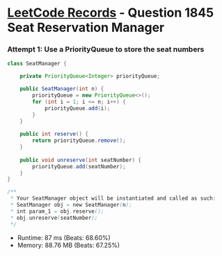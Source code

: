 # [LeetCode Records](../../README.md) - Question 1845 Seat Reservation Manager

### Attempt 1: Use a PriorityQueue to store the seat numbers
```java
class SeatManager {

    private PriorityQueue<Integer> priorityQueue;

    public SeatManager(int n) {
        priorityQueue = new PriorityQueue<>();
        for (int i = 1; i <= n; i++) {
            priorityQueue.add(i);
        }
    }
    
    public int reserve() {
        return priorityQueue.remove();
    }
    
    public void unreserve(int seatNumber) {
        priorityQueue.add(seatNumber);
    }
}

/**
 * Your SeatManager object will be instantiated and called as such:
 * SeatManager obj = new SeatManager(n);
 * int param_1 = obj.reserve();
 * obj.unreserve(seatNumber);
 */
```
- Runtime: 87 ms (Beats: 68.60%)
- Memory: 88.76 MB (Beats: 67.25%)

<br>
